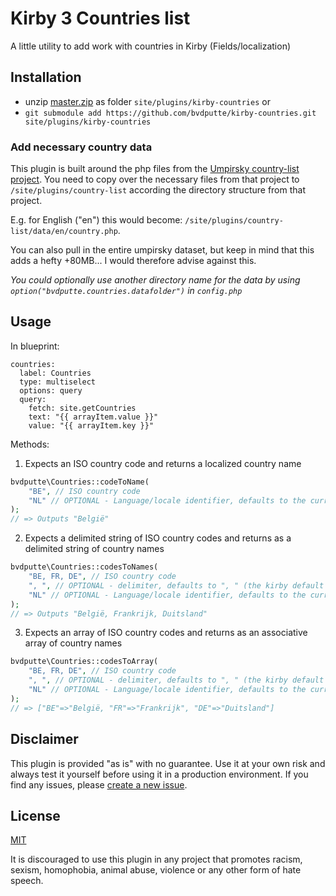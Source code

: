# Kirby 3 Countries list

A little utility to add work with countries in Kirby (Fields/localization)

## Installation

- unzip [master.zip](https://github.com/bvdputte/kirby-countries/archive/master.zip) as folder `site/plugins/kirby-countries` or
- `git submodule add https://github.com/bvdputte/kirby-countries.git site/plugins/kirby-countries`

### Add necessary country data

This plugin is built around the php files from the [Umpirsky country-list project](https://github.com/umpirsky/country-list).
You need to copy over the necessary files from that project to `/site/plugins/country-list` according the directory structure from that project.

E.g. for English ("en") this would become: `/site/plugins/country-list/data/en/country.php`.

You can also pull in the entire umpirsky dataset, but keep in mind that this adds a hefty +80MB...
I would therefore advise against this.

_You could optionally use another directory name for the data by using `option("bvdputte.countries.datafolder")` in `config.php`_

## Usage

In blueprint:
```
countries:
  label: Countries
  type: multiselect
  options: query
  query:
    fetch: site.getCountries
    text: "{{ arrayItem.value }}"
    value: "{{ arrayItem.key }}"
```

Methods:
1. Expects an ISO country code and returns a localized country name
```php
bvdputte\Countries::codeToName(
    "BE", // ISO country code
    "NL" // OPTIONAL - Language/locale identifier, defaults to the current Kirby language
);
// => Outputs "België"
```

2. Expects a delimited string of ISO country codes and returns as a delimited string of country names
```php
bvdputte\Countries::codesToNames(
    "BE, FR, DE", // ISO country code
    ", ", // OPTIONAL - delimiter, defaults to ", " (the kirby default behaviour)
    "NL" // OPTIONAL - Language/locale identifier, defaults to the current Kirby language
);
// => Outputs "België, Frankrijk, Duitsland"
```

3. Expects an array of ISO country codes and returns as an associative array of country names
```php
bvdputte\Countries::codesToArray(
    "BE, FR, DE", // ISO country code
    ", ", // OPTIONAL - delimiter, defaults to ", " (the kirby default behaviour)
    "NL" // OPTIONAL - Language/locale identifier, defaults to the current Kirby language
);
// => ["BE"=>"België, "FR"=>"Frankrijk", "DE"=>"Duitsland"]
```

## Disclaimer

This plugin is provided "as is" with no guarantee. Use it at your own risk and always test it yourself before using it in a production environment. If you find any issues, please [create a new issue](https://github.com/bvdputte/kirby-countries/issues/new).

## License

[MIT](https://opensource.org/licenses/MIT)

It is discouraged to use this plugin in any project that promotes racism, sexism, homophobia, animal abuse, violence or any other form of hate speech.

